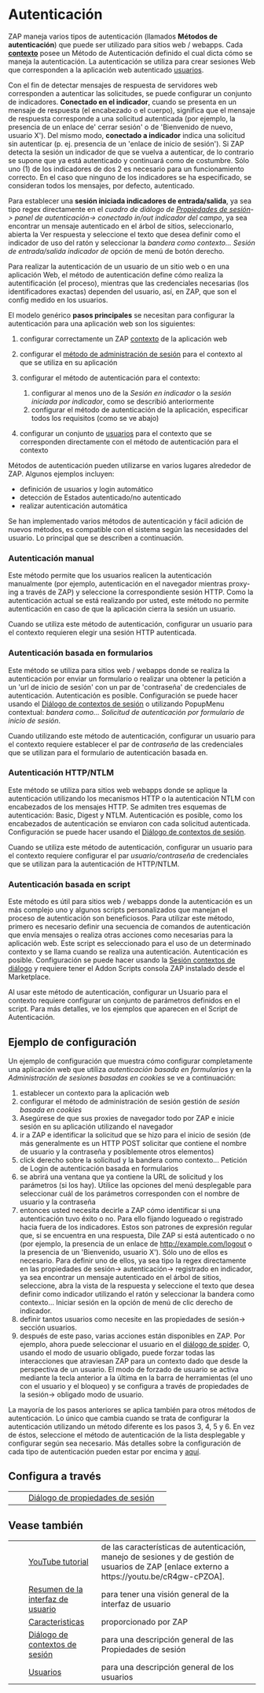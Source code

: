 # Autenticación #

ZAP maneja varios tipos de autenticación (llamados **Métodos de autenticación**) que puede ser utilizado para sitios web / webapps. Cada **[contexto][]** posee un Método de Autenticación definido el cual dicta cómo se maneja la autenticación. La autenticación se utiliza para crear sesiones Web que corresponden a la aplicación web autenticado [usuarios][].

Con el fin de detectar mensajes de respuesta de servidores web corresponden a autenticar las solicitudes, se puede configurar un conjunto de indicadores. **Conectado en el indicador**, cuando se presenta en un mensaje de respuesta (el encabezado o el cuerpo), significa que el mensaje de respuesta corresponde a una solicitud autenticada (por ejemplo, la presencia de un enlace de' cerrar sesión' o de 'Bienvenido de nuevo, usuario X'). Del mismo modo, **conectado a indicador** indica una solicitud sin autenticar (p. ej. presencia de un 'enlace de inicio de sesión'). Si ZAP detecta la sesión un indicador de que se vuelva a autenticar, de lo contrario se supone que ya está autenticado y continuará como de costumbre. Sólo uno (1) de los indicadores de dos 2 es necesario para un funcionamiento correcto. En el caso que ninguno de los indicadores se ha especificado, se consideran todos los mensajes, por defecto, autenticado.

Para establecer una **sesión iniciada indicadores de entrada/salida**, ya sea tipo regex directamente en el *cuadro de diálogo de [Propiedades de sesión][Propiedades de sesi_n]\-> panel de autenticación-> conectado in/out indicador del campo*, ya sea encontrar un mensaje autenticado en el árbol de sitios, seleccionarlo, abierta la Ver respuesta y seleccione el texto que desea definir como el indicador de uso del ratón y seleccionar la *bandera como contexto... Sesión de entrada/salida indicador de* opción de menú de botón derecho.

Para realizar la autenticación de un usuario de un sitio web o en una aplicación Web, el método de autenticación define cómo realiza la autentificación (el proceso), mientras que las credenciales necesarias (los identificadores exactas) dependen del usuario, así, en ZAP, que son el config medido en los usuarios.

El modelo genérico **pasos principales** se necesitan para configurar la autenticación para una aplicación web son los siguientes:

1.  configurar correctamente un ZAP [contexto][] de la aplicación web
2.  configurar el [método de administración de sesión][m_todo de administraci_n de sesi_n] para el contexto al que se utiliza en su aplicación
3.  configurar el método de autenticación para el contexto:
    
    1.  configurar al menos uno de la *Sesión en indicador* o la *sesión iniciada por indicador*, como se describió anteriormente
    2.  configurar el método de autenticación de la aplicación, especificar todos los requisitos (como se ve abajo)
4.  configurar un conjunto de [usuarios][] para el contexto que se corresponden directamente con el método de autenticación para el contexto

Métodos de autenticación pueden utilizarse en varios lugares alrededor de ZAP. Algunos ejemplos incluyen:

 *  definición de usuarios y login automático
 *  detección de Estados autenticado/no autenticado
 *  realizar autenticación automática

Se han implementado varios métodos de autenticación y fácil adición de nuevos métodos, es compatible con el sistema según las necesidades del usuario. Lo principal que se describen a continuación.

### Autenticación manual ###

Este método permite que los usuarios realicen la autenticación manualmente (por ejemplo, autenticación en el navegador mientras proxy-ing a través de ZAP) y seleccione la correspondiente sesión HTTP. Como la autenticación actual se está realizando por usted, este método no permite autenticación en caso de que la aplicación cierra la sesión un usuario.

Cuando se utiliza este método de autenticación, configurar un usuario para el contexto requieren elegir una sesión HTTP autenticada.

### Autenticación basada en formularios ###

Este método se utiliza para sitios web / webapps donde se realiza la autenticación por enviar un formulario o realizar una obtener la petición a un 'url de inicio de sesión' con un par de 'contraseña' de credenciales de autenticación. Autenticación es posible. Configuración se puede hacer usando el [Diálogo de contextos de sesión][Propiedades de sesi_n] o utilizando PopupMenu contextual: *bandera como... Solicitud de autenticación por formulario de inicio de sesión*.

Cuando utilizando este método de autenticación, configurar un usuario para el contexto requiere establecer el par de *contraseña* de las credenciales que se utilizan para el formulario de autenticación basada en.

### Autenticación HTTP/NTLM ###

Este método se utiliza para sitios web webapps donde se aplique la autenticación utilizando los mecanismos HTTP o la autenticación NTLM con encabezados de los mensajes HTTP. Se admiten tres esquemas de autenticación: Basic, Digest y NTLM. Autenticación es posible, como los encabezados de autenticación se enviaron con cada solicitud autenticada. Configuración se puede hacer usando el [Diálogo de contextos de sesión][Propiedades de sesi_n].

Cuando se utiliza este método de autenticación, configurar un usuario para el contexto requiere configurar el par *usuario/contraseña* de credenciales que se utilizan para la autenticación de HTTP/NTLM.

### Autenticación basada en script ###

Este método es útil para sitios web / webapps donde la autenticación es un más complejo uno y algunos scripts personalizados que manejan el proceso de autenticación son beneficiosos. Para utilizar este método, primero es necesario definir una secuencia de comandos de autenticación que envía mensajes o realiza otras acciones como necesarias para la aplicación web. Este script es seleccionado para el uso de un determinado contexto y se llama cuando se realiza una autenticación. Autenticación es posible. Configuración se puede hacer usando la [Sesión contextos de diálogo][Propiedades de sesi_n] y requiere tener el Addon Scripts consola ZAP instalado desde el Marketplace.

Al usar este método de autenticación, configurar un Usuario para el contexto requiere configurar un conjunto de parámetros definidos en el script. Para más detalles, ve los ejemplos que aparecen en el Script de Autenticación.

## Ejemplo de configuración ##

Un ejemplo de configuración que muestra cómo configurar completamente una aplicación web que utiliza *autenticación basada en formularios* y en la *Administración de sesiones basadas en cookies* se ve a continuación:

1.  establecer un contexto para la aplicación web
2.  configurar el método de administración de sesión gestión de *sesión basada en cookies*
3.  Asegúrese de que sus proxies de navegador todo por ZAP e inicie sesión en su aplicación utilizando el navegador
4.  ir a ZAP e identificar la solicitud que se hizo para el inicio de sesión (de más generalmente es un HTTP POST solicitar que contiene el nombre de usuario y la contraseña y posiblemente otros elementos)
5.  click derecho sobre la solicitud y la bandera como contexto... Petición de Login de autenticación basada en formularios
6.  se abrirá una ventana que ya contiene la URL de solicitud y los parámetros (si los hay). Utilice las opciones del menú desplegable para seleccionar cuál de los parámetros corresponden con el nombre de usuario y la contraseña
7.  entonces usted necesita decirle a ZAP cómo identificar si una autenticación tuvo éxito o no. Para ello fijando logueado o registrado hacia fuera de los indicadores. Estos son patrones de expresión regular que, si se encuentra en una respuesta, Dile ZAP si está autenticado o no (por ejemplo, la presencia de un enlace de http://example.com/logout o la presencia de un 'Bienvenido, usuario X'). Sólo uno de ellos es necesario. Para definir uno de ellos, ya sea tipo la regex directamente en las propiedades de sesión-> autenticación-> registrado en indicador, ya sea encontrar un mensaje autenticado en el árbol de sitios, seleccione, abra la vista de la respuesta y seleccione el texto que desea definir como indicador utilizando el ratón y seleccionar la bandera como contexto... Iniciar sesión en la opción de menú de clic derecho de indicador.
8.  definir tantos usuarios como necesite en las propiedades de sesión-> sección usuarios.
9.  después de este paso, varias acciones están disponibles en ZAP. Por ejemplo, ahora puede seleccionar el usuario en el [diálogo de spider][di_logo de spider]. O, usando el modo de usuario obligado, puede forzar todas las interacciones que atraviesan ZAP para un contexto dado que desde la perspectiva de un usuario. El modo de forzado de usuario se activa mediante la tecla anterior a la última en la barra de herramientas (el uno con el usuario y el bloqueo) y se configura a través de propiedades de la sesión-> obligado modo de usuario.

La mayoría de los pasos anteriores se aplica también para otros métodos de autenticación. Lo único que cambia cuando se trata de configurar la autenticación utilizando un método diferente es los pasos 3, 4, 5 y 6. En vez de éstos, seleccione el método de autenticación de la lista desplegable y configurar según sea necesario. Más detalles sobre la configuración de cada tipo de autenticación pueden estar por encima y [aquí][aqu].

## Configura a través ##

<table> 
 <tbody>
  <tr> 
   <td>&nbsp;&nbsp;&nbsp;&nbsp;</td> 
   <td><a href="HelpUiDialogsSessionContexts#auth" rel="nofollow">Di&aacute;logo de propiedades de sesi&oacute;n</a></td> 
   <td></td> 
  </tr> 
 </tbody>
</table>

## Vease también ##

<table> 
 <tbody>
  <tr> 
   <td>&nbsp;&nbsp;&nbsp;&nbsp;</td> 
   <td><a href="https://youtu.be/cR4gw-cPZOA" rel="nofollow">YouTube tutorial</a></td> 
   <td>de las caracter&iacute;sticas de autenticaci&oacute;n, manejo de sesiones y de gesti&oacute;n de usuarios de ZAP [enlace externo a https://youtu.be/cR4gw-cPZOA].</td> 
  </tr> 
  <tr> 
   <td>&nbsp;&nbsp;&nbsp;&nbsp;</td> 
   <td><a href="HelpUiOverview" rel="nofollow">Resumen de la interfaz de usuario</a></td> 
   <td>para tener una visi&oacute;n general de la interfaz de usuario</td> 
  </tr> 
  <tr> 
   <td>&nbsp;&nbsp;&nbsp;&nbsp;</td> 
   <td><a href="HelpStartConceptsConcepts" rel="nofollow">Caracteristicas</a></td> 
   <td>proporcionado por ZAP</td> 
  </tr> 
  <tr> 
   <td>&nbsp;&nbsp;&nbsp;&nbsp;</td> 
   <td><a href="HelpUiDialogsSessionContexts" rel="nofollow">Di&aacute;logo de contextos de sesi&oacute;n</a></td> 
   <td>para una descripci&oacute;n general de las Propiedades de sesi&oacute;n</td> 
  </tr> 
  <tr> 
   <td>&nbsp;&nbsp;&nbsp;&nbsp;</td> 
   <td><a href="HelpStartConceptsUsers" rel="nofollow">Usuarios</a></td> 
   <td>para una descripci&oacute;n general de los usuarios</td> 
  </tr> 
 </tbody>
</table>


[contexto]: HelpStartConceptsContexts
[usuarios]: HelpStartConceptsUsers
[Propiedades de sesi_n]: HelpUiDialogsSessionContexts#auth
[m_todo de administraci_n de sesi_n]: HelpStartConceptsSessionManagement
[di_logo de spider]: HelpUiDialogsSpider
[aqu]: HelpUiDialogsSessionContexts